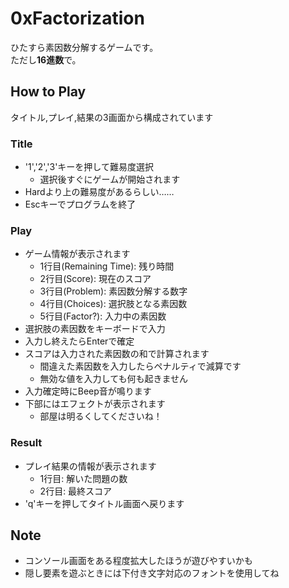 # 0xFactorization
ひたすら素因数分解するゲームです。  
ただし**16進数**で。

## How to Play
タイトル,プレイ,結果の3画面から構成されています
### Title
- '1','2','3'キーを押して難易度選択
  - 選択後すぐにゲームが開始されます
- Hardより上の難易度があるらしい……
- Escキーでプログラムを終了
### Play
- ゲーム情報が表示されます
  - 1行目(Remaining Time): 残り時間
  - 2行目(Score): 現在のスコア
  - 3行目(Problem): 素因数分解する数字
  - 4行目(Choices): 選択肢となる素因数
  - 5行目(Factor?): 入力中の素因数
- 選択肢の素因数をキーボードで入力
- 入力し終えたらEnterで確定
- スコアは入力された素因数の和で計算されます
  - 間違えた素因数を入力したらペナルティで減算です
  - 無効な値を入力しても何も起きません
- 入力確定時にBeep音が鳴ります
- 下部にはエフェクトが表示されます
  - 部屋は明るくしてくださいね！
### Result
- プレイ結果の情報が表示されます
  - 1行目: 解いた問題の数
  - 2行目: 最終スコア
- 'q'キーを押してタイトル画面へ戻ります

## Note
- コンソール画面をある程度拡大したほうが遊びやすいかも
- 隠し要素を遊ぶときには下付き文字対応のフォントを使用してね
